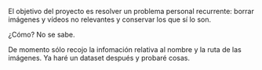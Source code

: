 El objetivo del proyecto es resolver un problema personal recurrente:
borrar imágenes y vídeos no relevantes y conservar los que sí lo son.

¿Cómo? No se sabe.

De momento sólo recojo la infomación relativa al nombre y la ruta de las
imágenes. Ya haré un dataset después y probaré cosas.
